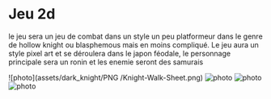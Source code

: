 # Jeu 2d

le jeu sera un jeu de combat dans un style un peu platformeur dans le genre de hollow knight ou blasphemous mais en moins compliqué. Le jeu aura un style pixel art et se déroulera dans le japon féodale, le personnage principale sera un ronin et les enemie seront des samurais

![photo](assets/dark_knight/PNG
/Knight-Walk-Sheet.png) ![photo](assets/) ![photo](assets/) ![photo](assets/)
